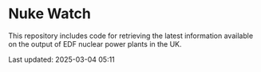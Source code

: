 # Nuke Watch

This repository includes code for retrieving the latest information available on the output of EDF nuclear power plants in the UK.

Last updated: 2025-03-04 05:11